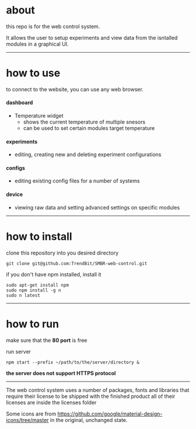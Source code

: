 # about
this repo is for the web control system.

It allows the user to setup experiments and view data from the isntalled modules in a graphical UI.
___
# how to use
to connect to the website, you can use any web browser.
#### dashboard
- Temperature widget
	- shows the current temperature of multiple snesors
	- can be used to set certain modules target temperature

#### experiments
- editing, creating new and deleting experiment configurations

#### configs
- editing existing config files for a number of systems

#### device
- viewing raw data and setting advanced settings on specific modules
___
# how to install
clone this repository into you desired directory
```
git clone git@github.com:TrendBit/SMBR-web-control.git
```

if you don't have npm installed, install it
```
sudo apt-get install npm
sudo npm install -g n
sudo n latest
```
___

# how to run
make sure that the **80 port** is free

run server 
```
npm start --prefix ~/path/to/the/server/directory &
```

__the server does not support HTTPS protocol__
___

The web control system uses a number of packages, fonts and libraries that require their license to be shipped with the finished product
all of their licenses are inside the licenses folder

Some icons are from https://github.com/google/material-design-icons/tree/master in the original, unchanged state.

